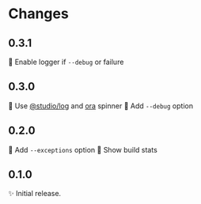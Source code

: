 # Changes

## 0.3.1

🐛 Enable logger if `--debug` or failure

## 0.3.0

🍏 Use [@studio/log][] and [ora][] spinner
🍏 Add `--debug` option

[@studio/log]: https://github.com/javascript-studio/studio-log
[ora]: https://github.com/sindresorhus/ora

## 0.2.0

🍏 Add `--exceptions` option
🍏 Show build stats

## 0.1.0

✨ Initial release.
